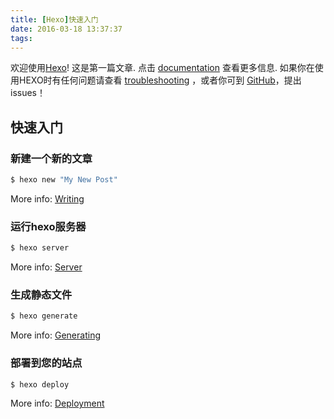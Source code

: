 ```yaml
---
title: [Hexo]快速入门
date: 2016-03-18 13:37:37
tags:
---
```



欢迎使用[Hexo](https://hexo.io/)! 这是第一篇文章. 点击 [documentation](https://hexo.io/docs/) 查看更多信息. 如果你在使用HEXO时有任何问题请查看 [troubleshooting](https://hexo.io/docs/troubleshooting.html) ，或者你可到 [GitHub](https://github.com/hexojs/hexo/issues)，提出issues！

## 快速入门

### 新建一个新的文章

``` bash
$ hexo new "My New Post"
```

More info: [Writing](https://hexo.io/docs/writing.html)

### 运行hexo服务器

``` bash
$ hexo server
```

More info: [Server](https://hexo.io/docs/server.html)

### 生成静态文件

``` bash
$ hexo generate
```

More info: [Generating](https://hexo.io/docs/generating.html)

### 部署到您的站点

``` bash
$ hexo deploy
```

More info: [Deployment](https://hexo.io/docs/deployment.html)